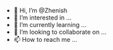- 👋 Hi, I’m @Zhenish
- 👀 I’m interested in ...
- 🌱 I’m currently learning ...
- 💞️ I’m looking to collaborate on ...
- 📫 How to reach me ...

<!---
Zhenish/Zhenish is a ✨ special ✨ repository because its `README.md` (this file) appears on your GitHub profile.
You can click the Preview link to take a look at your changes.
--->
